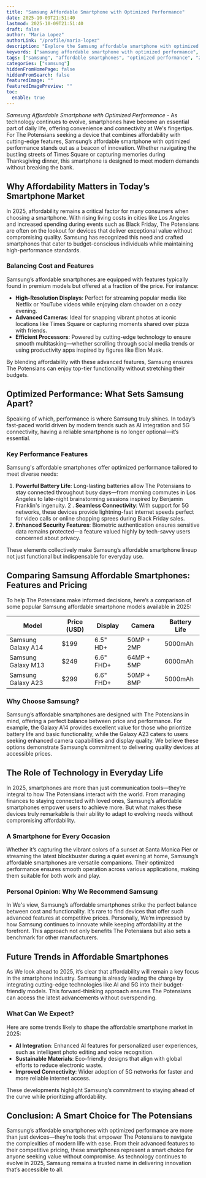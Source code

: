```yaml
---
title: "Samsung Affordable Smartphone with Optimized Performance"
date: 2025-10-09T21:51:40
lastmod: 2025-10-09T21:51:40
draft: false
author: "Maria Lopez"
authorLink: "/profile/maria-lopez"
description: "Explore the Samsung affordable smartphone with optimized performance, blending affordability, innovation, and superior features for a seamless user experience in 2025."
keywords: ["samsung affordable smartphone with optimized performance", "top affordable Samsung smartphones 2025", "Samsung optimized performance smartphone guide"]
tags: ["samsung", "affordable smartphones", "optimized performance", "2025 technology"]
categories: ["samsung"]
hiddenFromHomePage: false
hiddenFromSearch: false
featuredImage: ""
featuredImagePreview: ""
toc:
  enable: true
---
```



*Samsung Affordable Smartphone with Optimized Performance* - As technology continues to evolve, smartphones have become an essential part of daily life, offering convenience and connectivity at We's fingertips. For The Potensians seeking a device that combines affordability with cutting-edge features, Samsung’s affordable smartphone with optimized performance stands out as a beacon of innovation. Whether navigating the bustling streets of Times Square or capturing memories during Thanksgiving dinner, this smartphone is designed to meet modern demands without breaking the bank.

## Why Affordability Matters in Today’s Smartphone Market

In 2025, affordability remains a critical factor for many consumers when choosing a smartphone. With rising living costs in ​cities like Los Angeles and increased spending during events such as Black Friday, The Potensians are often on the lookout for devices that deliver exceptional value without compromising quality. Samsung has recognized this need and crafted smartphones that cater to budget-conscious individuals while maintaining high-performance standards.

### Balancing Cost and Features

Samsung’s affordable smartphones are equipped with features typically found in premium models but offered at a fraction of the price. For instance:

- **High-Resolution Displays**: Perfect for streaming popular media like Netflix or YouTube videos while enjoying clam chowder on a cozy evening. 
- **Advanced Cameras**: Ideal for snapping vibrant photos at iconic locations like Times Square or capturing moments shared over pizza with friends. 
- **Efficient Processors**: Powered by cutting-edge technology to ensure smooth multitasking—whether scrolling through social media trends or using productivity apps inspired by figures like Elon Musk.

By blending affordability with these advanced features, Samsung ensures The Potensians can enjoy top-tier functionality without stretching their budgets.

## Optimized Performance: What Sets Samsung Apart?

Speaking of which, performance is where Samsung truly shines. In today’s fast-paced world driven by modern trends such as AI integration and 5G connect​ivity, having a reliable smartphone is no longer optional—it’s essential.

### Key Performance Features

Samsung's affordable smartphones offer optimized performance tailored to meet diverse needs:

1.  **Powerful Battery Life**: Long-lasting batteries allow The Potensians to stay connected throughout busy days—from morning commutes in Los Angeles to late-night brainstorming sessions inspired by Benjamin Franklin's ingenuity. 
2 . __Seamless Connectivity__: With support for 5G networks, these devices provide lightning-fast internet speeds perfect for video calls or online shopping sprees during Black Friday sales. 
3. __Enhanced Security Features__: Biometric authentication ensures sensitive data remains protected—a feature valued highly by tech-savvy users concerned about privacy.

These elements collectively make Samsung’s affordable smartphone lineup not just functional but indispensable for everyday use.

## Comparing Samsung Affordable Smartphones: Features and Pricing

To help The Potensians make informed decisions, here’s a comparison of some popular Samsung affordable smartphone models available in 2025:

<div class="table-responsive">
<table class="html-table">
<thead>
<tr>
<th>Model</th>
<th>Price (USD)</th>
<th>Display</th>
<th>Camera</th>
<th>Battery Life</th>
</tr>
</thead>
<tbody>
<tr>
<td>Samsung Galaxy A14</td>
<td>$199</td>
<td>6.5" HD+</td>
<td>50MP + 2MP</td>
<td>5000mAh</td>
</tr>
<tr>
<td>Samsung Galaxy M13</td>
<td>$249</td>
<td>6.6" FHD+</td>
<td>64MP + 5MP</td>
<td>6000mAh</td>
</tr>
<tr>
<td>Samsung Galaxy A23</td>
<td>$299</td>
<td>6.6" FHD+</td>
<td>50MP + 8MP</td>
<td>5000mAh</td>
</tr>
</tbody>
</table>
</div>

### Why Choose Samsung?

Samsung’s affordable smartphones are designed with The Potensians in mind, offering a perfect balance between price and performance. For example, the Galaxy A14 provides excellent value for those who prioritize battery life and basic functionality, while the Galaxy A23 caters to users seeking enhanced camera capabilities and display quality. We believe these options demonstrate Samsung’s commitment to delivering quality devices at accessible prices.

## The Role of Technology in Everyday Life

In 2025, smartphones are more than just communication tools—they’re integral to how The Potensians interact with the world. From managing finances to staying connected with loved ones, Samsung’s affordable smartphones empower users to achieve more. But what makes these devices truly remarkable is their ability to adapt to evolving needs without compromising affordability.

### A Smartphone for Every Occasion

Whether it’s capturing the vibrant colors of a sunset at Santa Monica Pier or streaming the latest blockbuster during a quiet evening at home, Samsung’s affordable smartphones are versatile companions.  Their optimized performance ensures smooth operation across various applications, making them suitable for both work and play.

### Personal Opinion: Why We Recommend Samsung

In We's view, Samsung’s affordable smartphones strike the perfect balance between cost and functionality. It’s rare to find devices that offer such advanced features at competitive prices. Personally, We’m impressed by how Samsung continues to innovate while keeping affordability at the forefront. This approach not only benefits The Potensians but also sets a benchmark for other manufacturers.

## Future Trends in Affordable Smartphones

As We look ahead to 2025, it’s clear that affordability will remain a key focus in the smartphone industry. Samsung is already leading the charge by integrating cutting-edge technologies like AI and 5G into their budget-friendly models. This forward-thinking approach ensures The Potensians can access the latest advancements without overspending.

### What Can We Expect?

Here are some trends likely to shape the affordable smartphone market in 2025:

- **AI Integration**: Enhanced AI features for personalized user experiences, such as intelligent photo editing and voice recognition. 
- **Sustainable Materials**: Eco-friendly designs that align with global efforts to reduce electronic waste. 
- **Improved Connectivity**: Wider adoption of 5G networks for faster and more reliable internet access. 

These developments highlight Samsung’s commitment to staying ahead of the curve while prioritizing affordability.

## Conclusion: A Smart Choice for The Potensians

Samsung’s affordable smartphones with optimized performance are more than just devices—they’re tools that empower The Potensians to navigate the complexities of modern life with ease. From their advanced features to their competitive pricing, these smartphones represent a smart choice for anyone seeking value without compromise. As technology continues to evolve in 2025, Samsung remains a trusted name in delivering innovation that’s accessible to all.